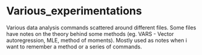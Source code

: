 # Various_experimentations
Various data analysis commands scattered around different files. Some files have notes on the theory behind some methods (eg. VARS - Vector autoregression, MLE, method of
moments). Mostly used as notes when i want to remember a method or a series of commands.
